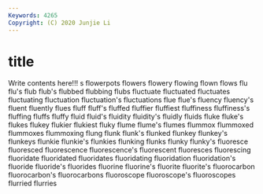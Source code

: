 ```yaml
---
Keywords: 4265
Copyright: (C) 2020 Junjie Li
---
```


# title

Write contents here!!!
s 
flowerpots 
flowers 
flowery 
flowing 
flown 
flows 
flu 
flu's 
flub
flub's 
flubbed 
flubbing 
flubs 
fluctuate 
fluctuated 
fluctuates 
fluctuating 
fluctuation 
fluctuation's
fluctuations 
flue 
flue's 
fluency 
fluency's 
fluent 
fluently 
flues 
fluff 
fluff's
fluffed 
fluffier 
fluffiest 
fluffiness 
fluffiness's 
fluffing 
fluffs 
fluffy 
fluid 
fluid's
fluidity 
fluidity's 
fluidly 
fluids 
fluke 
fluke's 
flukes 
flukey 
flukier 
flukiest
fluky 
flume 
flume's 
flumes 
flummox 
flummoxed 
flummoxes 
flummoxing 
flung 
flunk
flunk's 
flunked 
flunkey 
flunkey's 
flunkeys 
flunkie 
flunkie's 
flunkies 
flunking 
flunks
flunky 
flunky's 
fluoresce 
fluoresced 
fluorescence 
fluorescence's 
fluorescent 
fluoresces 
fluorescing 
fluoridate
fluoridated 
fluoridates 
fluoridating 
fluoridation 
fluoridation's 
fluoride 
fluoride's 
fluorides 
fluorine 
fluorine's
fluorite 
fluorite's 
fluorocarbon 
fluorocarbon's 
fluorocarbons 
fluoroscope 
fluoroscope's 
fluoroscopes 
flurried 
flurries
